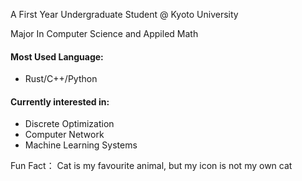 
A First Year Undergraduate Student @ Kyoto University

Major In Computer Science and Appiled Math

#### Most Used Language: 

+ Rust/C++/Python

#### Currently interested in:
 
+  Discrete Optimization
+  Computer Network
+  Machine Learning Systems

Fun Fact： Cat is my favourite animal, but my icon is not my own cat
